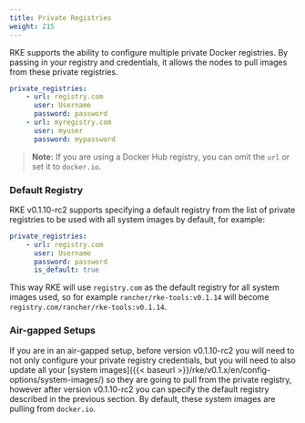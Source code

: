 ```yaml
---
title: Private Registries
weight: 215
---
```


RKE supports the ability to configure multiple private Docker registries. By passing in your registry and credentials, it allows the nodes to pull images from these private registries.  

```yaml
private_registries:
    - url: registry.com
      user: Username
      password: password
    - url: myregistry.com
      user: myuser
      password: mypassword
```

> **Note:** If you are using a Docker Hub registry, you can omit the `url` or set it to `docker.io`.

### Default Registry

RKE v0.1.10-rc2 supports specifying a default registry from the list of private registries to be used with all system images by default, for example:

```yaml
private_registries:
    - url: registry.com
      user: Username
      password: password
      is_default: true
```
This way RKE will use `registry.com` as the default registry for all system images used, so for example `rancher/rke-tools:v0.1.14` will become `registry.com/rancher/rke-tools:v0.1.14`.

### Air-gapped Setups

If you are in an air-gapped setup, before version v0.1.10-rc2 you will need to not only configure your private registry credentials, but you will need to also update all your [system images]({{< baseurl >}}/rke/v0.1.x/en/config-options/system-images/) so they are going to pull from the private registry, however after version v0.1.10-rc2 you can specify the default registry described in the previous section. By default, these system images are pulling from `docker.io`.
